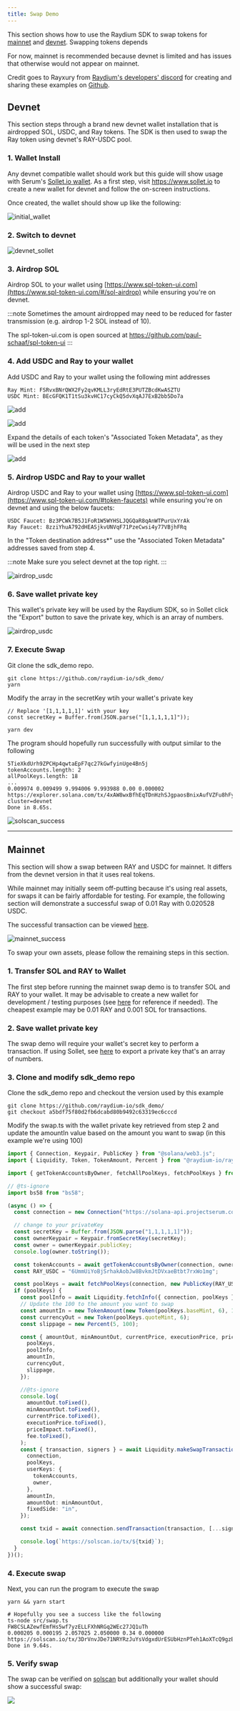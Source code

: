 ```yaml
---
title: Swap Demo
---
```


This section shows how to use the Raydium SDK to swap tokens for [mainnet](#mainnet) and
[devnet](#devnet). Swapping tokens depends

For now, mainnet is recommended because devnet is limited and has issues
that otherwise would not appear on mainnet.

Credit goes to Rayxury from [Raydium's developers' discord](https://discord.com/channels/813741812598439958/813750197423308820) for creating and sharing these examples on [Github](https://github.com/raydium-io/sdk_demo/).

## Devnet

This section steps through a brand new devnet wallet installation that is airdropped
SOL, USDC, and Ray tokens. The SDK is then used to swap the Ray token using
devnet's RAY-USDC pool.

### 1. Wallet Install

Any devnet compatible wallet should work but this guide will show usage
with Serum's [Sollet.io wallet](https://www.sollet.io/). As a first step,
visit https://www.sollet.io to create a new wallet for devnet and follow
the on-screen instructions.

Once created, the wallet should show up like the following:

![initial_wallet](/img/guides/initial_wallet.png)

### 2. Switch to devnet

![devnet_sollet](/img/guides/devnet_sollet.png)

### 3. Airdrop SOL

Airdrop SOL to your wallet using [https://www.spl-token-ui.com](https://www.spl-token-ui.com/#/sol-airdrop)
while ensuring you're on devnet.

:::note
Sometimes the amount airdropped may need to be reduced
for faster transmission (e.g. airdrop 1-2 SOL instead of 10).

The spl-token-ui.com is open sourced at https://github.com/paul-schaaf/spl-token-ui
:::

### 4. Add USDC and Ray to your wallet

Add USDC and Ray to your wallet using the following mint addresses

```
Ray Mint: FSRvxBNrQWX2Fy2qvKMLL3ryEdRtE3PUTZBcdKwASZTU
USDC Mint: BEcGFQK1T1tSu3kvHC17cyCkQ5dvXqAJ7ExB2bb5Do7a
```

![add](/img/guides/add-ray-wallet.png)

![add](/img/guides/add-usdc-wallet.png)

Expand the details of each token's "Associated Token Metadata", as they will be used
in the next step

![add](/img/guides/token_addresses.png)

### 5. Airdrop USDC and Ray to your wallet

Airdrop USDC and Ray to your wallet using [https://www.spl-token-ui.com](https://www.spl-token-ui.com/#token-faucets)
while ensuring you're on devnet and using the below faucets:

```
USDC Faucet: Bz3PCWk7B5J1FoR1W5WYHSLJQGQaR8qAnWTPurUxYrAk
Ray Faucet: 8zziYhuA792dHEASjkvUNVqF71PzeCwsi4y77VBjhFRq
```

In the "Token destination address\*" use the "Associated Token Metadata" addresses saved from step 4.

:::note
Make sure you select devnet at the top right.
:::

![airdrop_usdc](/img/guides/airdrop_usdc.png)

### 6. Save wallet private key

This wallet's private key will be used by the Raydium SDK, so in Sollet click the "Export" button
to save the private key, which is an array of numbers.

![airdrop_usdc](/img/guides/sollet_export.png)

### 7. Execute Swap

Git clone the sdk_demo repo.

```shell
git clone https://github.com/raydium-io/sdk_demo/
yarn
```

Modify the array in the secretKey wtih your wallet's private key

```tsx
// Replace '[1,1,1,1,1]' with your key
const secretKey = Buffer.from(JSON.parse("[1,1,1,1,1]"));
```

```shell
yarn dev
```

The program should hopefully run successfully with output similar to the following

```
5TieXkdUrh9ZPCHp4qwtaEpF7qc27kGwfyinUge4Bn5j
tokenAccounts.length: 2
allPoolKeys.length: 18
...
0.009974 0.009499 9.994006 9.993988 0.00 0.000002
https://explorer.solana.com/tx/4xAW8wxBfhEqTDnHzhSJgpaosBnixAufVZFu8hFyhS2CTbs2fgbDptQKw4eLvAaQGPVt76uR5u7bbJGEsrhgVmN4?cluster=devnet
Done in 8.65s.
```

![solscan_success](/img/guides/solscan_success.png)

---

## Mainnet

This section will show a swap between RAY and USDC for mainnet. It differs from
the devnet version in that it uses real tokens.

While mainnet may initially seem off-putting because it's using real assets, for swaps
it can be fairly affordable for testing. For example, the following section will demonstrate
a successful swap of 0.01 Ray with 0.020528 USDC.

The successful transaction can be viewed [here](https://solscan.io/tx/47ZJSDJYYcr2rLQuRwC7PUKtWQ5PrpZXFFzi2yUathsmNUtFQdRQSJ1NGZ71TCjVvZamUoq1DpGJMCAnVDzyA17e).

![mainnet_success](/img/guides/mainnet_success.png)

To swap your own assets, please follow the remaining steps in this section.

### 1. Transfer SOL and RAY to Wallet

The first step before running the mainnet swap demo is to
transfer SOL and RAY to your wallet. It may be advisable to
create a new wallet for development / testing purposes (see [here](#1-wallet-install)
for reference if needed). The cheapest example may be 0.01 RAY and 0.001 SOL for
transactions.

### 2. Save wallet private key

The swap demo will require your wallet's secret key to perform a transaction.
If using Sollet, see [here](#6-save-private-key) to export a private key
that's an array of numbers.

### 3. Clone and modify sdk_demo repo

Clone the sdk_demo repo and checkout the version used by this example

```shell
git clone https://github.com/raydium-io/sdk_demo/
git checkout a5bdf75f80d2fb6dcabd80b9492c63319ec6cccd
```

Modify the swap.ts with the wallet private key retrieved from step 2
and update the amountIn value based on the amount you want to swap (in this example
we're using 100)

```ts
import { Connection, Keypair, PublicKey } from "@solana/web3.js";
import { Liquidity, Token, TokenAmount, Percent } from "@raydium-io/raydium-sdk";

import { getTokenAccountsByOwner, fetchAllPoolKeys, fetchPoolKeys } from "./mainnet";

// @ts-ignore
import bs58 from "bs58";

(async () => {
  const connection = new Connection("https://solana-api.projectserum.com", "confirmed");

  // change to your privateKey
  const secretKey = Buffer.from(JSON.parse("1,1,1,1,1]"));
  const ownerKeypair = Keypair.fromSecretKey(secretKey);
  const owner = ownerKeypair.publicKey;
  console.log(owner.toString());

  const tokenAccounts = await getTokenAccountsByOwner(connection, owner);
  const RAY_USDC = "6UmmUiYoBjSrhakAobJw8BvkmJtDVxaeBtbt7rxWo1mg";

  const poolKeys = await fetchPoolKeys(connection, new PublicKey(RAY_USDC));
  if (poolKeys) {
    const poolInfo = await Liquidity.fetchInfo({ connection, poolKeys });
    // Update the 100 to the amount you want to swap
    const amountIn = new TokenAmount(new Token(poolKeys.baseMint, 6), 100);
    const currencyOut = new Token(poolKeys.quoteMint, 6);
    const slippage = new Percent(5, 100);

    const { amountOut, minAmountOut, currentPrice, executionPrice, priceImpact, fee } = Liquidity.computeAmountOut({
      poolKeys,
      poolInfo,
      amountIn,
      currencyOut,
      slippage,
    });

    //@ts-ignore
    console.log(
      amountOut.toFixed(),
      minAmountOut.toFixed(),
      currentPrice.toFixed(),
      executionPrice.toFixed(),
      priceImpact.toFixed(),
      fee.toFixed(),
    );
    const { transaction, signers } = await Liquidity.makeSwapTransaction({
      connection,
      poolKeys,
      userKeys: {
        tokenAccounts,
        owner,
      },
      amountIn,
      amountOut: minAmountOut,
      fixedSide: "in",
    });

    const txid = await connection.sendTransaction(transaction, [...signers, ownerKeypair], { skipPreflight: true });

    console.log(`https://solscan.io/tx/${txid}`);
  }
})();
```

### 4. Execute swap

Next, you can run the program to execute the swap

```shell
yarn && yarn start

# Hopefully you see a success like the following
ts-node src/swap.ts
FW8CSLAZewfEmfHs5wf7yzELLFXhNRGq2WEc27JQ1uTh
0.000205 0.000195 2.057025 2.050000 0.34 0.000000
https://solscan.io/tx/3DrVnvJDe71NRYRzJuYsVdgxdUrESUbHznPTeh1AoXTcQ9gzB8cNcxMnm3C3SxR4CE6FDrsKCwNiCXWfCRfdxDQG
Done in 9.64s.

```

### 5. Verify swap

The swap can be verified on [solscan](https://solscan.io/tx/3DrVnvJDe71NRYRzJuYsVdgxdUrESUbHznPTeh1AoXTcQ9gzB8cNcxMnm3C3SxR4CE6FDrsKCwNiCXWfCRfdxDQG) but additionally your wallet
should show a successful swap:

![](/img/guides/mainnet_success_wallet.png)
